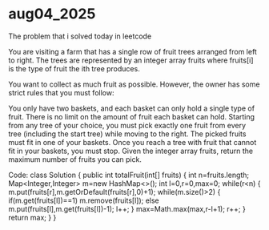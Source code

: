 # aug04_2025
The problem that i solved today in leetcode

You are visiting a farm that has a single row of fruit trees arranged from left to right. The trees are represented by an integer array fruits where fruits[i] is the type of fruit the ith tree produces.

You want to collect as much fruit as possible. However, the owner has some strict rules that you must follow:

You only have two baskets, and each basket can only hold a single type of fruit. There is no limit on the amount of fruit each basket can hold.
Starting from any tree of your choice, you must pick exactly one fruit from every tree (including the start tree) while moving to the right. The picked fruits must fit in one of your baskets.
Once you reach a tree with fruit that cannot fit in your baskets, you must stop.
Given the integer array fruits, return the maximum number of fruits you can pick.

Code:
class Solution {
    public int totalFruit(int[] fruits) {
        int n=fruits.length;
        Map<Integer,Integer> m=new HashMap<>();
        int l=0,r=0,max=0;
        while(r<n)
        {
            m.put(fruits[r],m.getOrDefault(fruits[r],0)+1);
            while(m.size()>2)
            {
                if(m.get(fruits[l])==1)
                    m.remove(fruits[l]);
                else
                    m.put(fruits[l],m.get(fruits[l])-1);
                l++;
            }
            max=Math.max(max,r-l+1);
            r++;
        }
        return max;
    }
}

